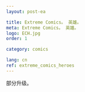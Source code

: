 ```yaml
---
layout: post-ea

title: Extreme Comics。 英雄。
meta: Extreme Comics。 英雄。
logo: ECH.jpg
order: 1

category: comics

lang: cn
ref: extreme_comics_heroes
---
```


部分升级。

